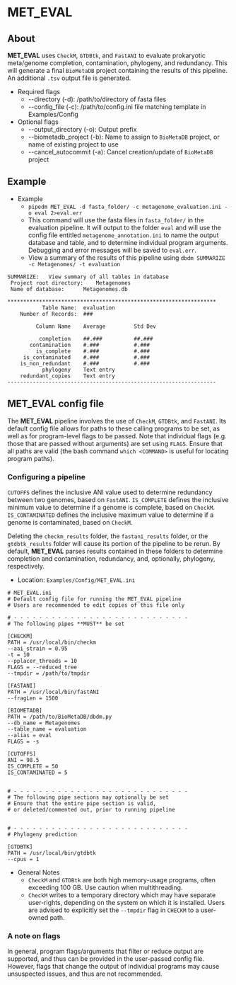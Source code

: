 # MET_EVAL

## About

**MET_EVAL** uses `CheckM`, `GTDBtk`, and `FastANI` to evaluate prokaryotic meta/genome completion, contamination,
phylogeny, and redundancy. This will generate a final `BioMetaDB` project containing the results of this pipeline.
An additional `.tsv` output file is generated.

- Required flags
    - --directory (-d): /path/to/directory of fasta files
    - --config_file (-c): /path/to/config.ini file matching template in Examples/Config
- Optional flags
    - --output_directory (-o): Output prefix
    - --biometadb_project (-b): Name to assign to `BioMetaDB` project, or name of existing project to use
    - --cancel_autocommit (-a): Cancel creation/update of `BioMetaDB` project
    
## Example

- Example
    - `pipedm MET_EVAL -d fasta_folder/ -c metagenome_evaluation.ini -o eval 2>eval.err`
    - This command will use the fasta files in `fasta_folder/` in the evaluation pipeline. It will output to the folder
    `eval` and will use the config file entitled `metagenome_annotation.ini` to name the output database and table, and 
    to determine individual program arguments. Debugging and error messages will be saved to `eval.err`.
    - View a summary of the results of this pipeline using `dbdm SUMMARIZE -c Metagenomes/ -t evaluation`
<pre><code>SUMMARIZE:	View summary of all tables in database
 Project root directory:	Metagenomes
 Name of database:		Metagenomes.db

******************************************************************
	       Table Name:	evaluation  
	Number of Records:	###       

	     Column Name	Average     	Std Dev   

	      completion	##.###      	##.###      
	   contamination	#.###       	#.###      
	     is_complete	#.###       	#.###       
	 is_contaminated	#.###       	#.###       
	is_non_redundant	#.###       	#.###       
	       phylogeny	Text entry  
	redundant_copies	Text entry  
------------------------------------------------------------------</code></pre>
    
## MET_EVAL config file

The **MET_EVAL** pipeline involves the use of `CheckM`, `GTDBtk`, and `FastANI`. Its default config file allows for
paths to these calling programs to be set, as well as for program-level flags to be passed. Note that individual flags
(e.g. those that are passed without arguments) are set using `FLAGS`. Ensure that all paths are valid (the bash command
`which <COMMAND>` is useful for locating program paths).

### Configuring a pipeline

`CUTOFFS` defines the inclusive ANI value used to determine redundancy between two genomes, based on `FastANI`. 
`IS_COMPLETE` defines the inclusive minimum value to determine if a genome is complete, based on `CheckM`.
`IS_CONTAMINATED` defines the inclusive maximum value to determine if a genome is contaminated, based on `CheckM`. 

Deleting the `checkm_results` folder, the `fastani_results` folder, or the `gtdbtk_results` folder will cause its portion
of the pipeline to be rerun. By default, **MET_EVAL** parses results contained in these folders to determine completion 
and contamination, redundancy, and, optionally, phylogeny, respectively.

- Location: `Examples/Config/MET_EVAL.ini`
<pre><code># MET_EVAL.ini
# Default config file for running the MET_EVAL pipeline
# Users are recommended to edit copies of this file only

# - - - - - - - - - - - - - - - - - - - - - - - - - - - -
# The following pipes **MUST** be set

[CHECKM]
PATH = /usr/local/bin/checkm
--aai_strain = 0.95
-t = 10
--pplacer_threads = 10
FLAGS = --reduced_tree
--tmpdir = /path/to/tmpdir

[FASTANI]
PATH = /usr/local/bin/fastANI
--fragLen = 1500

[BIOMETADB]
PATH = /path/to/BioMetaDB/dbdm.py
--db_name = Metagenomes
--table_name = evaluation
--alias = eval
FLAGS = -s

[CUTOFFS]
ANI = 98.5
IS_COMPLETE = 50
IS_CONTAMINATED = 5


# - - - - - - - - - - - - - - - - - - - - - - - - - - - -
# The following pipe sections may optionally be set
# Ensure that the entire pipe section is valid,
# or deleted/commented out, prior to running pipeline


# - - - - - - - - - - - - - - - - - - - - - - - - - - - -
# Phylogeny prediction

[GTDBTK]
PATH = /usr/local/bin/gtdbtk
--cpus = 1</code></pre>

- General Notes
    - `CheckM` and `GTDBtk` are both high memory-usage programs, often exceeding 100 GB. Use caution when multithreading.
    - `CheckM` writes to a temporary directory which may have separate user-rights, depending on the system on which it
    is installed. Users are advised to explicitly set the `--tmpdir` flag in `CHECKM` to a user-owned path.
    
### A note on flags

In general, program flags/arguments that filter or reduce output are supported, and thus can be provided in the user-passed
config file. However, flags that change the output of individual programs may cause unsuspected issues, and thus are not
recommended.
    